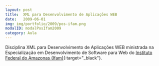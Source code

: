 ```yaml
---
layout: post
title:  XML para Desenvolvimento de Aplicações WEB
date:   2009-06-01
img: img/portfolio/2009/pos-ifam.png
modalID: modalPosIfam2009
category: Aula
---
```


Disciplina XML para Desenvolvimento de Aplicações WEB ministrada na Especialização em Desenvolvimento de Software para Web do [Instituto Federal do Amazonas (Ifam)][ifam]{:target="_black"}.

[ifam]: http://www2.ifam.edu.br/
